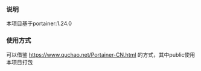 ### 说明
本项目基于portainer:1.24.0

### 使用方式
可以借鉴 https://www.quchao.net/Portainer-CN.html 的方式，其中public使用本项目打包